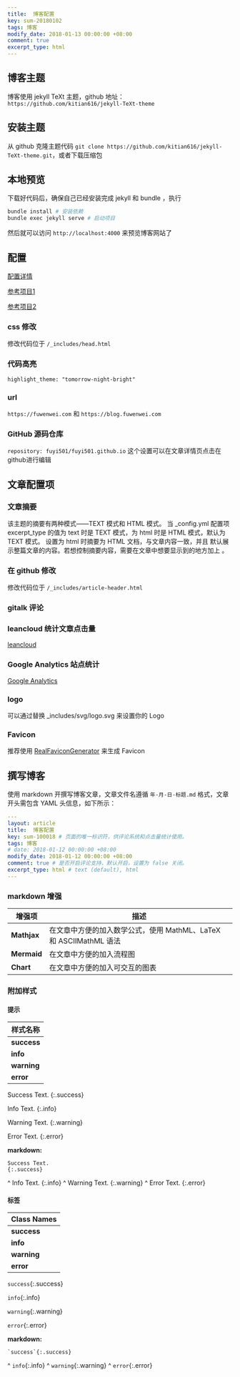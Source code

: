 ```yaml
---
title:  博客配置
key: sum-20180102
tags: 博客 
modify_date: 2018-01-13 00:00:00 +08:00
comment: true 
excerpt_type: html 
---
```


## 博客主题

博客使用 jekyll TeXt 主题，github 地址：`https://github.com/kitian616/jekyll-TeXt-theme`

## 安装主题

从 github 克隆主题代码 `git clone https://github.com/kitian616/jekyll-TeXt-theme.git`，或者下载压缩包

<!--more-->

## 本地预览

下载好代码后，确保自己已经安装完成 jekyll 和 bundle ，执行

```sh
bundle install # 安装依赖
bundle exec jekyll serve # 启动项目
```

然后就可以访问 `http://localhost:4000` 来预览博客网站了

## 配置 

[配置详情](https://tianqi.name/jekyll-TeXt-theme/docs/zh/configuration)

[参考项目1](https://github.com/kitian616/jekyll-TeXt-theme/blob/master/docs/_config.yml)

[参考项目2](https://github.com/kitian616/kitian616.github.io/blob/master/_posts/2015-10-14-about-this-blog.md)

### css 修改

修改代码位于 `/_includes/head.html`

### 代码高亮

`highlight_theme: "tomorrow-night-bright"`

### url

`https://fuwenwei.com` 和 `https://blog.fuwenwei.com`

### GitHub 源码仓库

`repository: fuyi501/fuyi501.github.io` 这个设置可以在文章详情页点击在github进行编辑

## 文章配置项

### 文章摘要

该主题的摘要有两种模式——TEXT 模式和 HTML 模式。 当 _config.yml 配置项 excerpt_type 的值为 text 时是 TEXT 模式，为 html 时是 HTML 模式，默认为 TEXT 模式。
设置为 html 时摘要为 HTML 文档，与文章内容一致，并且 默认展示整篇文章的内容。若想控制摘要内容，需要在文章中想要显示到的地方加上 <!--more-->。

### 在 github 修改

修改代码位于 `/_includes/article-header.html`

### gitalk 评论

### leancloud 统计文章点击量

[leancloud](https://leancloud.cn/)

### Google Analytics 站点统计

[Google Analytics](https://analytics.google.com/analytics/web/)

### logo

可以通过替换 _includes/svg/logo.svg 来设置你的 Logo

### Favicon

推荐使用 [RealFaviconGenerator](https://realfavicongenerator.net/) 来生成 Favicon

## 撰写博客

使用 markdown 开撰写博客文章，文章文件名遵循 `年-月-日-标题.md` 格式，文章开头需包含 YAML 头信息，如下所示：

```yaml
---
layout: article
title:  博客配置
key: sum-100018 # 页面的唯一标识符，供评论系统和点击量统计使用。
tags: 博客 
# date: 2018-01-12 00:00:00 +08:00
modify_date: 2018-01-12 00:00:00 +08:00
comment: true # 是否开启评论支持，默认开启，设置为 false 关闭。
excerpt_type: html # text (default), html
---
```

### markdown 增强

| 增强项 | 描述 |
| --------------- | ----------- |
| **Mathjax** | 在文章中方便的加入数学公式，使用 MathML、LaTeX 和 ASCIIMathML 语法 | [示例](https://tianqi.name/jekyll-TeXt-theme/post/2017/07/07/mathjax.html) |
| **Mermaid** | 在文章中方便的加入流程图 | [示例](https://tianqi.name/jekyll-TeXt-theme/post/2017/06/06/mermaid.html) |
| **Chart**   | 在文章中方便的加入可交互的图表 | [示例](https://tianqi.name/jekyll-TeXt-theme/post/2017/05/05/chart.html) |

### 附加样式

#### 提示

| 样式名称 |
| ---- |
| **success** |
| **info** |
| **warning** |
| **error** |

Success Text.
{:.success}

Info Text.
{:.info}

Warning Text.
{:.warning}

Error Text.
{:.error}

**markdown:**

    Success Text.
    {:.success}
^
    Info Text.
    {:.info}
^
    Warning Text.
    {:.warning}
^
    Error Text.
    {:.error}

#### 标签

| Class Names |
| ---- |
| **success** |
| **info** |
| **warning** |
| **error** |

`success`{:.success}

`info`{:.info}

`warning`{:.warning}

`error`{:.error}

**markdown:**

    `success`{:.success}
^
    `info`{:.info}
^
    `warning`{:.warning}
^
    `error`{:.error}